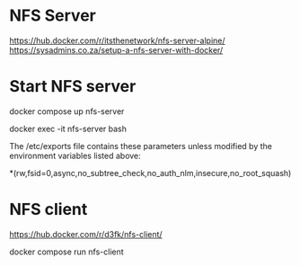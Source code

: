 # NFS Server
https://hub.docker.com/r/itsthenetwork/nfs-server-alpine/
https://sysadmins.co.za/setup-a-nfs-server-with-docker/

# Start NFS server
docker compose up nfs-server

docker exec -it nfs-server bash

The /etc/exports file contains these parameters unless modified by the environment variables listed above:

*(rw,fsid=0,async,no_subtree_check,no_auth_nlm,insecure,no_root_squash)


# NFS client
https://hub.docker.com/r/d3fk/nfs-client/

docker compose run nfs-client
